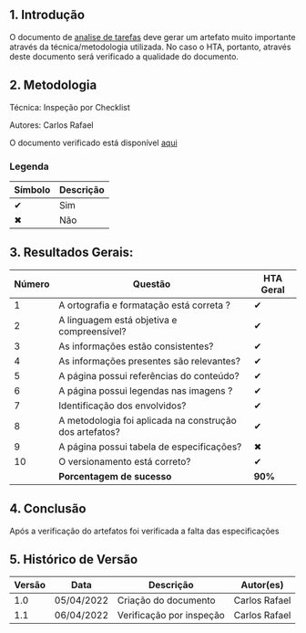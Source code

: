 ## 1. Introdução

O documento de [analise de tarefas](../analise_requisitos/contexto_uso/analise_tarefas.md) deve gerar um artefato muito importante através da técnica/metodologia utilizada. No caso o HTA, portanto, através deste documento será verificado a qualidade do documento.

## 2. Metodologia

Técnica: Inspeção por Checklist

Autores: Carlos Rafael

O documento verificado está disponível [aqui](../analise_requisitos/contexto_uso/analise_tarefas.md)

### Legenda

| Símbolo | Descrição |
| ------- | --------- |
| ✔       | Sim       |
| ✖       | Não       |

## 3. Resultados Gerais:

| Número | Questão                                                 | HTA Geral            |
| ------ | ------------------------------------------------------- | -------------------- |
| 1      | A ortografia e formatação está correta ?                | ✔                    |
| 2      | A linguagem está objetiva e compreensível?              | ✔                    |
| 3      | As informações estão consistentes?                      | ✔                    |
| 4      | As informações presentes são relevantes?                | ✔                    |
| 5      | A página possui referências do conteúdo?                | ✔                    |
| 6      | A página possui legendas nas imagens ?                  | ✔                    |
| 7      | Identificação dos envolvidos?                           | ✔                    |
| 8      | A metodologia foi aplicada na construção dos artefatos? | ✔                    |
| 9      | A página possui tabela de especificações?               | ✖                    |
| 10     | O versionamento está correto?                           | ✔                    |
|        | <strong>Porcentagem de sucesso</strong>                 | <strong>90%</strong> |

## 4. Conclusão

Após a verificação do artefatos foi verificada a falta das especificações

## 5. Histórico de Versão

| Versão | Data       | Descrição                | Autor(es)     |
| ------ | ---------- | ------------------------ | ------------- |
| 1.0    | 05/04/2022 | Criação do documento     | Carlos Rafael |
| 1.1    | 06/04/2022 | Verificação por inspeção | Carlos Rafael |
